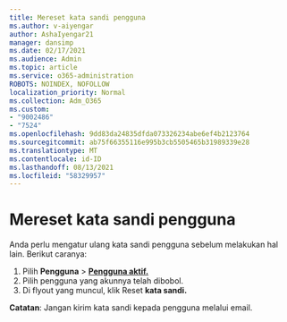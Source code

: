 ```yaml
---
title: Mereset kata sandi pengguna
ms.author: v-aiyengar
author: AshaIyengar21
manager: dansimp
ms.date: 02/17/2021
ms.audience: Admin
ms.topic: article
ms.service: o365-administration
ROBOTS: NOINDEX, NOFOLLOW
localization_priority: Normal
ms.collection: Adm_O365
ms.custom:
- "9002486"
- "7524"
ms.openlocfilehash: 9dd83da24835dfda073326234abe6ef4b2123764
ms.sourcegitcommit: ab75f66355116e995b3cb5505465b31989339e28
ms.translationtype: MT
ms.contentlocale: id-ID
ms.lasthandoff: 08/13/2021
ms.locfileid: "58329957"
---
```

# <a name="reset-the-users-password"></a>Mereset kata sandi pengguna

Anda perlu mengatur ulang kata sandi pengguna sebelum melakukan hal lain. Berikut caranya:

1. Pilih **Pengguna**  >  **[Pengguna aktif.](https://go.microsoft.com/fwlink/p/?linkid=834822)**
1. Pilih pengguna yang akunnya telah dibobol.
1. Di flyout yang muncul, klik Reset **kata sandi.**

**Catatan**: Jangan kirim kata sandi kepada pengguna melalui email.

